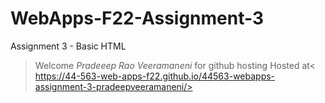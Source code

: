 # WebApps-F22-Assignment-3
Assignment 3 - Basic HTML
>Welcome *Pradeeep Rao Veeramaneni* for github hosting
Hosted at< https://44-563-web-apps-f22.github.io/44563-webapps-assignment-3-pradeepveeramaneni/>
